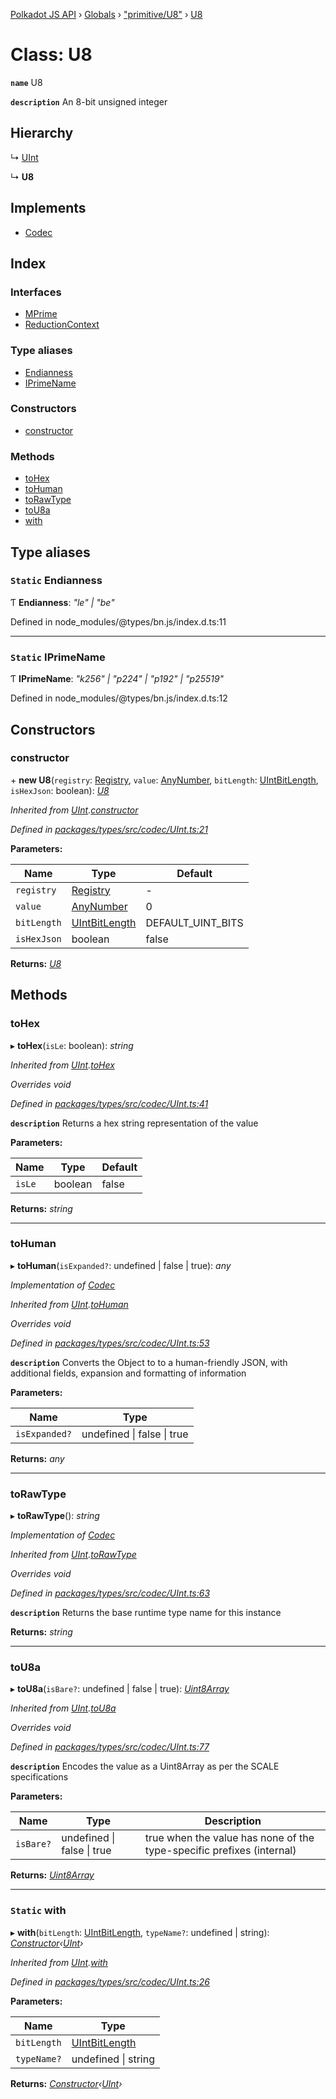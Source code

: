 [Polkadot JS API](../README.md) › [Globals](../globals.md) › ["primitive/U8"](../modules/_primitive_u8_.md) › [U8](_primitive_u8_.u8.md)

# Class: U8

**`name`** U8

**`description`** 
An 8-bit unsigned integer

## Hierarchy

  ↳ [UInt](_codec_uint_.uint.md)

  ↳ **U8**

## Implements

* [Codec](../interfaces/_types_codec_.codec.md)

## Index

### Interfaces

* [MPrime](../interfaces/_primitive_u8_.u8.mprime.md)
* [ReductionContext](../interfaces/_primitive_u8_.u8.reductioncontext.md)

### Type aliases

* [Endianness](_primitive_u8_.u8.md#static-endianness)
* [IPrimeName](_primitive_u8_.u8.md#static-iprimename)

### Constructors

* [constructor](_primitive_u8_.u8.md#constructor)

### Methods

* [toHex](_primitive_u8_.u8.md#tohex)
* [toHuman](_primitive_u8_.u8.md#tohuman)
* [toRawType](_primitive_u8_.u8.md#torawtype)
* [toU8a](_primitive_u8_.u8.md#tou8a)
* [with](_primitive_u8_.u8.md#static-with)

## Type aliases

### `Static` Endianness

Ƭ **Endianness**: *"le" | "be"*

Defined in node_modules/@types/bn.js/index.d.ts:11

___

### `Static` IPrimeName

Ƭ **IPrimeName**: *"k256" | "p224" | "p192" | "p25519"*

Defined in node_modules/@types/bn.js/index.d.ts:12

## Constructors

###  constructor

\+ **new U8**(`registry`: [Registry](../interfaces/_types_registry_.registry.md), `value`: [AnyNumber](../modules/_types_helpers_.md#anynumber), `bitLength`: [UIntBitLength](../modules/_codec_abstractint_.md#uintbitlength), `isHexJson`: boolean): *[U8](_primitive_u8_.u8.md)*

*Inherited from [UInt](_codec_uint_.uint.md).[constructor](_codec_uint_.uint.md#constructor)*

*Defined in [packages/types/src/codec/UInt.ts:21](https://github.com/polkadot-js/api/blob/4e2fb23bd/packages/types/src/codec/UInt.ts#L21)*

**Parameters:**

Name | Type | Default |
------ | ------ | ------ |
`registry` | [Registry](../interfaces/_types_registry_.registry.md) | - |
`value` | [AnyNumber](../modules/_types_helpers_.md#anynumber) | 0 |
`bitLength` | [UIntBitLength](../modules/_codec_abstractint_.md#uintbitlength) | DEFAULT_UINT_BITS |
`isHexJson` | boolean | false |

**Returns:** *[U8](_primitive_u8_.u8.md)*

## Methods

###  toHex

▸ **toHex**(`isLe`: boolean): *string*

*Inherited from [UInt](_codec_uint_.uint.md).[toHex](_codec_uint_.uint.md#tohex)*

*Overrides void*

*Defined in [packages/types/src/codec/UInt.ts:41](https://github.com/polkadot-js/api/blob/4e2fb23bd/packages/types/src/codec/UInt.ts#L41)*

**`description`** Returns a hex string representation of the value

**Parameters:**

Name | Type | Default |
------ | ------ | ------ |
`isLe` | boolean | false |

**Returns:** *string*

___

###  toHuman

▸ **toHuman**(`isExpanded?`: undefined | false | true): *any*

*Implementation of [Codec](../interfaces/_types_codec_.codec.md)*

*Inherited from [UInt](_codec_uint_.uint.md).[toHuman](_codec_uint_.uint.md#tohuman)*

*Overrides void*

*Defined in [packages/types/src/codec/UInt.ts:53](https://github.com/polkadot-js/api/blob/4e2fb23bd/packages/types/src/codec/UInt.ts#L53)*

**`description`** Converts the Object to to a human-friendly JSON, with additional fields, expansion and formatting of information

**Parameters:**

Name | Type |
------ | ------ |
`isExpanded?` | undefined &#124; false &#124; true |

**Returns:** *any*

___

###  toRawType

▸ **toRawType**(): *string*

*Implementation of [Codec](../interfaces/_types_codec_.codec.md)*

*Inherited from [UInt](_codec_uint_.uint.md).[toRawType](_codec_uint_.uint.md#torawtype)*

*Overrides void*

*Defined in [packages/types/src/codec/UInt.ts:63](https://github.com/polkadot-js/api/blob/4e2fb23bd/packages/types/src/codec/UInt.ts#L63)*

**`description`** Returns the base runtime type name for this instance

**Returns:** *string*

___

###  toU8a

▸ **toU8a**(`isBare?`: undefined | false | true): *[Uint8Array](_codec_raw_.raw.md#static-uint8array)*

*Inherited from [UInt](_codec_uint_.uint.md).[toU8a](_codec_uint_.uint.md#tou8a)*

*Overrides void*

*Defined in [packages/types/src/codec/UInt.ts:77](https://github.com/polkadot-js/api/blob/4e2fb23bd/packages/types/src/codec/UInt.ts#L77)*

**`description`** Encodes the value as a Uint8Array as per the SCALE specifications

**Parameters:**

Name | Type | Description |
------ | ------ | ------ |
`isBare?` | undefined &#124; false &#124; true | true when the value has none of the type-specific prefixes (internal)  |

**Returns:** *[Uint8Array](_codec_raw_.raw.md#static-uint8array)*

___

### `Static` with

▸ **with**(`bitLength`: [UIntBitLength](../modules/_codec_abstractint_.md#uintbitlength), `typeName?`: undefined | string): *[Constructor](../interfaces/_types_codec_.constructor.md)‹[UInt](_codec_uint_.uint.md)›*

*Inherited from [UInt](_codec_uint_.uint.md).[with](_codec_uint_.uint.md#static-with)*

*Defined in [packages/types/src/codec/UInt.ts:26](https://github.com/polkadot-js/api/blob/4e2fb23bd/packages/types/src/codec/UInt.ts#L26)*

**Parameters:**

Name | Type |
------ | ------ |
`bitLength` | [UIntBitLength](../modules/_codec_abstractint_.md#uintbitlength) |
`typeName?` | undefined &#124; string |

**Returns:** *[Constructor](../interfaces/_types_codec_.constructor.md)‹[UInt](_codec_uint_.uint.md)›*
